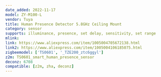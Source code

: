 ```yaml
---
date_added: 2022-11-17
model: ZY-M100-L
vendor: Tuya
title: Human Presence Detector 5.8GHz Ceiling Mount
category: sensor
supports: illuminance, presence, set delay, sensitivity, set range
mlink: 
link: https://www.aliexpress.com/item/1005004705672138.html
link2: https://www.aliexpress.com/item/1005004106185075.html
zigbeemodel: ['TS0601', '_TZE200_ztc6ggyl']
z2m: TS0601_smart_human_presence_sensor
deconz: 6708
compatible: [z2m, zha, deconz]
---
```

